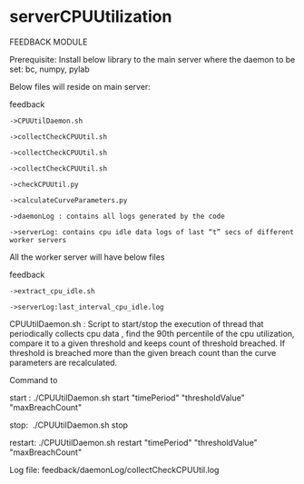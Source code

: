# serverCPUUtilization
FEEDBACK MODULE

Prerequisite:
Install below library to the main server where the daemon to be set:
bc, numpy, pylab 

Below files will reside on main server:

feedback
	
	->CPUUtilDaemon.sh
       
	->collectCheckCPUUtil.sh
        
	->collectCheckCPUUtil.sh 
                
	->collectCheckCPUUtil.sh

	->checkCPUUtil.py

	->calculateCurveParameters.py
       		 
	->daemonLog : contains all logs generated by the code
                 
	->serverLog: contains cpu idle data logs of last “t” secs of different worker servers



All the worker server will have below files

feedback

	->extract_cpu_idle.sh

	->serverLog:last_interval_cpu_idle.log


CPUUtilDaemon.sh : Script to start/stop the execution  of thread that periodically collects cpu data , find the 90th percentile of the cpu utilization, compare it to a given threshold and keeps count of threshold breached. If threshold is breached more than the given breach count than the curve parameters are recalculated.

Command to 

start : ./CPUUtilDaemon.sh start "timePeriod" "thresholdValue" "maxBreachCount"

stop:  ./CPUUtilDaemon.sh stop

restart: ./CPUUtilDaemon.sh restart "timePeriod" "thresholdValue" "maxBreachCount"


Log file: feedback/daemonLog/collectCheckCPUUtil.log




